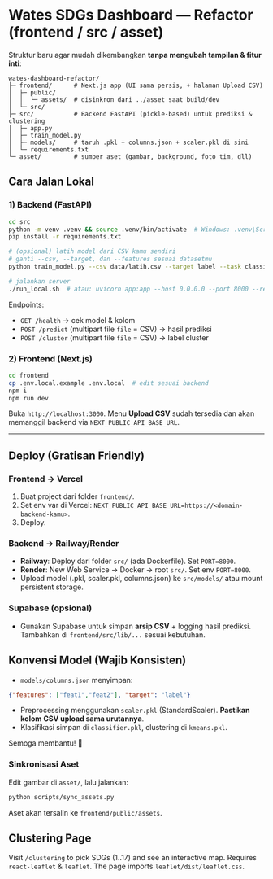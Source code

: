 # Wates SDGs Dashboard — Refactor (frontend / src / asset)

Struktur baru agar mudah dikembangkan **tanpa mengubah tampilan & fitur inti**:

```
wates-dashboard-refactor/
├─ frontend/      # Next.js app (UI sama persis, + halaman Upload CSV)
│  ├─ public/
│  │  └─ assets/  # disinkron dari ../asset saat build/dev
│  └─ src/
├─ src/           # Backend FastAPI (pickle-based) untuk prediksi & clustering
│  ├─ app.py
│  ├─ train_model.py
│  ├─ models/     # taruh .pkl + columns.json + scaler.pkl di sini
│  └─ requirements.txt
└─ asset/         # sumber aset (gambar, background, foto tim, dll)
```

## Cara Jalan Lokal

### 1) Backend (FastAPI)
```bash
cd src
python -m venv .venv && source .venv/bin/activate  # Windows: .venv\Scripts\activate
pip install -r requirements.txt

# (opsional) latih model dari CSV kamu sendiri
# ganti --csv, --target, dan --features sesuai datasetmu
python train_model.py --csv data/latih.csv --target label --task classification --outdir models

# jalankan server
./run_local.sh  # atau: uvicorn app:app --host 0.0.0.0 --port 8000 --reload
```

Endpoints:
- `GET /health` → cek model & kolom
- `POST /predict` (multipart file `file` = CSV) → hasil prediksi
- `POST /cluster` (multipart file `file` = CSV) → label cluster

### 2) Frontend (Next.js)
```bash
cd frontend
cp .env.local.example .env.local  # edit sesuai backend
npm i
npm run dev
```
Buka `http://localhost:3000`. Menu **Upload CSV** sudah tersedia dan akan memanggil backend via `NEXT_PUBLIC_API_BASE_URL`.

---

## Deploy (Gratisan Friendly)

### Frontend → Vercel
1. Buat project dari folder `frontend/`.
2. Set env var di Vercel: `NEXT_PUBLIC_API_BASE_URL=https://<domain-backend-kamu>`.
3. Deploy.

### Backend → Railway/Render
- **Railway**: Deploy dari folder `src/` (ada Dockerfile). Set `PORT=8000`.
- **Render**: New Web Service → Docker → root `src/`. Set env `PORT=8000`.
- Upload model (.pkl, scaler.pkl, columns.json) ke `src/models/` atau mount persistent storage.

### Supabase (opsional)
- Gunakan Supabase untuk simpan **arsip CSV** + logging hasil prediksi. Tambahkan di `frontend/src/lib/...` sesuai kebutuhan.

## Konvensi Model (Wajib Konsisten)
- `models/columns.json` menyimpan:
```json
{"features": ["feat1","feat2"], "target": "label"}
```
- Preprocessing menggunakan `scaler.pkl` (StandardScaler). **Pastikan kolom CSV upload sama urutannya**.
- Klasifikasi simpan di `classifier.pkl`, clustering di `kmeans.pkl`.

Semoga membantu! 🚀


### Sinkronisasi Aset
Edit gambar di `asset/`, lalu jalankan:
```bash
python scripts/sync_assets.py
```
Aset akan tersalin ke `frontend/public/assets`.


## Clustering Page
Visit `/clustering` to pick SDGs (1..17) and see an interactive map.
Requires `react-leaflet` & `leaflet`. The page imports `leaflet/dist/leaflet.css`.
